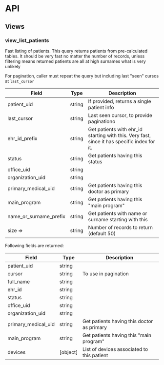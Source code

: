 # API

## Views

### view_list_patients

Fast listing of patients. This query returns patients from pre-calculated tables.
It should be very fast no matter the number of records, unless filtering means returned patients are all at high surnames what is very unlikely

For pagination, caller must repeat the query but including last "seen" cursos at `last_cursor`

|Field|Type|Description
|---|---|---
patient_uid|string|If provided, returns a single patient info
last_cursor|string|Last seen cursor, to provide paginationo
ehr_id_prefix|string|Get patients with ehr_id starting with this. Very fast, since it has specific index for it.
status|string|Get patients having this status
office_uid|string|
organization_uid|string|
primary_medical_uid|string|Get patients having this doctor as primary
main_program|string|Get patients having this "main program"
name_or_surname_prefix|string|Get patients with name or surname starting with this
size =>|string|Number of records to return (default 50)

Following fields are returned:

|Field|Type|Description
|---|---|---
patient_uid|string|
cursor|string|To use in pagination
full_name|string|
ehr_id|string|
status|string|
office_uid|string|
organization_uid|string|
primary_medical_uid|string|Get patients having this doctor as primary
main_program|string|Get patients having this "main program"
devices| [object] |List of devices associated to this patient




